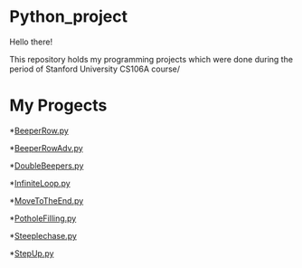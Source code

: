 # Python_project
Hello there!

This repository holds my programming projects which were done during the period of Stanford University CS106A course/

# My Progects
*[BeeperRow.py](https://github.com/yanchi03/YCC19/blob/main/Python_Project/BeeperRow.py)

*[BeeperRowAdv.py](https://github.com/yanchi03/YCC19/blob/main/Python_Project/BeeperRowAdv.py)

*[DoubleBeepers.py](https://github.com/yanchi03/YCC19/blob/main/Python_Project/DoubleBeepers.py)

*[InfiniteLoop.py](https://github.com/yanchi03/YCC19/blob/main/Python_Project/InfiniteLoop.py)

*[MoveToTheEnd.py](https://github.com/yanchi03/YCC19/blob/main/Python_Project/MoveToTheEnd.py)

*[PotholeFilling.py](https://github.com/yanchi03/YCC19/blob/main/Python_Project/PotholeFilling.py)

*[Steeplechase.py](https://github.com/yanchi03/YCC19/blob/main/Python_Project/Steeplechase.py)

*[StepUp.py](https://github.com/yanchi03/YCC19/blob/main/Python_Project/StepUp.py)
